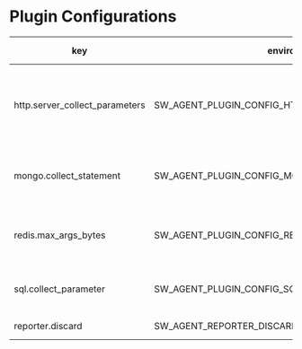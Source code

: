# Plugin Configurations

| key                            | environment key                                       | default value | description                                                    |
|--------------------------------|-------------------------------------------------------|---------------|----------------------------------------------------------------|
| http.server_collect_parameters | SW_AGENT_PLUGIN_CONFIG_HTTP_SERVER_COLLECT_PARAMETERS | false         | Collect the parameters of the HTTP request on the server side. |
| mongo.collect_statement        | SW_AGENT_PLUGIN_CONFIG_MONGO_COLLECT_STATEMENT        | false         | Collect the statement of the MongoDB request.                  |
| redis.max_args_bytes | SW_AGENT_PLUGIN_CONFIG_REDIS_MAX_ARGS_BYTES | 1024 | Limit the bytes size of redis args request.                  |
| sql.collect_parameter          | SW_AGENT_PLUGIN_CONFIG_SQL_COLLECT_PARAMETER          | false         | Collect the parameter of the SQL request.                      |
| reporter.discard               | SW_AGENT_REPORTER_DISCARD                             | false         | Discard the reporter.                                          |
